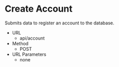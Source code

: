 # Create Account
Submits data to register an account to the database.

- URL
  - api/account
- Method
  - POST
- URL Parameters
  - none
